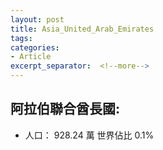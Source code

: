 ```yaml
---
layout: post
title: Asia_United_Arab_Emirates
tags: 
categories:
- Article
excerpt_separator:  <!--more-->
---
```

## 阿拉伯聯合酋長國:
- 人口： 928.24 萬 世界佔比 0.1%